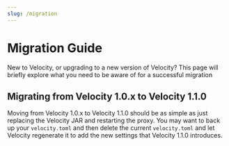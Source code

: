 ```yaml
---
slug: /migration
---
```


# Migration Guide

New to Velocity, or upgrading to a new version of Velocity? This page will briefly explore what you
need to be aware of for a successful migration

## Migrating from Velocity 1.0.x to Velocity 1.1.0

Moving from Velocity 1.0.x to Velocity 1.1.0 should be as simple as just replacing the Velocity JAR
and restarting the proxy. You may want to back up your `velocity.toml` and then delete the current
`velocity.toml` and let Velocity regenerate it to add the new settings that Velocity 1.1.0
introduces.
